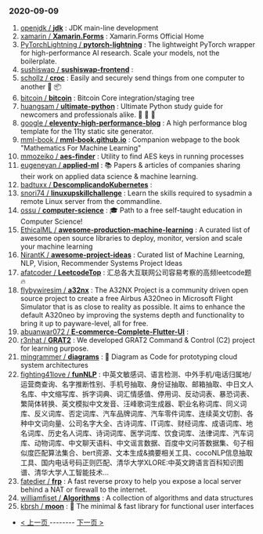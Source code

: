 ### 2020-09-09 
1. [
        openjdk /
**jdk**](https://github.com/openjdk/jdk) : JDK main-line development
1. [
        xamarin /
**Xamarin.Forms**](https://github.com/xamarin/Xamarin.Forms) : Xamarin.Forms Official Home
1. [
        PyTorchLightning /
**pytorch-lightning**](https://github.com/PyTorchLightning/pytorch-lightning) : The lightweight PyTorch wrapper for high-performance AI research. Scale your models, not the boilerplate.
1. [
        sushiswap /
**sushiswap-frontend**](https://github.com/sushiswap/sushiswap-frontend) : 
1. [
        schollz /
**croc**](https://github.com/schollz/croc) : Easily and securely send things from one computer to another 🐊 📦
1. [
        bitcoin /
**bitcoin**](https://github.com/bitcoin/bitcoin) : Bitcoin Core integration/staging tree
1. [
        huangsam /
**ultimate-python**](https://github.com/huangsam/ultimate-python) : Ultimate Python study guide for newcomers and professionals alike. 🐍 🐍 🐍
1. [
        google /
**eleventy-high-performance-blog**](https://github.com/google/eleventy-high-performance-blog) : A high performance blog template for the 11ty static site generator.
1. [
        mml-book /
**mml-book.github.io**](https://github.com/mml-book/mml-book.github.io) : Companion webpage to the book "Mathematics For Machine Learning"
1. [
        mmozeiko /
**aes-finder**](https://github.com/mmozeiko/aes-finder) : Utility to find AES keys in running processes
1. [
        eugeneyan /
**applied-ml**](https://github.com/eugeneyan/applied-ml) : 📚 Papers & articles of companies sharing their work on applied data science & machine learning.
1. [
        badtuxx /
**DescomplicandoKubernetes**](https://github.com/badtuxx/DescomplicandoKubernetes) : 
1. [
        snori74 /
**linuxupskillchallenge**](https://github.com/snori74/linuxupskillchallenge) : Learn the skills required to sysadmin a remote Linux server from the commandline.
1. [
        ossu /
**computer-science**](https://github.com/ossu/computer-science) : 🎓 Path to a free self-taught education in Computer Science!
1. [
        EthicalML /
**awesome-production-machine-learning**](https://github.com/EthicalML/awesome-production-machine-learning) : A curated list of awesome open source libraries to deploy, monitor, version and scale your machine learning
1. [
        NirantK /
**awesome-project-ideas**](https://github.com/NirantK/awesome-project-ideas) : Curated list of Machine Learning, NLP, Vision, Recommender Systems Project Ideas
1. [
        afatcoder /
**LeetcodeTop**](https://github.com/afatcoder/LeetcodeTop) : 汇总各大互联网公司容易考察的高频leetcode题🔥
1. [
        flybywiresim /
**a32nx**](https://github.com/flybywiresim/a32nx) : The A32NX Project is a community driven open source project to create a free Airbus A320neo in Microsoft Flight Simulator that is as close to reality as possible. It aims to enhance the default A320neo by improving the systems depth and functionality to bring it up to payware-level, all for free.
1. [
        abuanwar072 /
**E-commerce-Complete-Flutter-UI**](https://github.com/abuanwar072/E-commerce-Complete-Flutter-UI) : 
1. [
        r3nhat /
**GRAT2**](https://github.com/r3nhat/GRAT2) : We developed GRAT2 Command & Control (C2) project for learning purpose.
1. [
        mingrammer /
**diagrams**](https://github.com/mingrammer/diagrams) : 🎨 Diagram as Code for prototyping cloud system architectures
1. [
        fighting41love /
**funNLP**](https://github.com/fighting41love/funNLP) : 中英文敏感词、语言检测、中外手机/电话归属地/运营商查询、名字推断性别、手机号抽取、身份证抽取、邮箱抽取、中日文人名库、中文缩写库、拆字词典、词汇情感值、停用词、反动词表、暴恐词表、繁简体转换、英文模拟中文发音、汪峰歌词生成器、职业名称词库、同义词库、反义词库、否定词库、汽车品牌词库、汽车零件词库、连续英文切割、各种中文词向量、公司名字大全、古诗词库、IT词库、财经词库、成语词库、地名词库、历史名人词库、诗词词库、医学词库、饮食词库、法律词库、汽车词库、动物词库、中文聊天语料、中文谣言数据、百度中文问答数据集、句子相似度匹配算法集合、bert资源、文本生成&摘要相关工具、cocoNLP信息抽取工具、国内电话号码正则匹配、清华大学XLORE:中英文跨语言百科知识图谱、清华大学人工智能技术…
1. [
        fatedier /
**frp**](https://github.com/fatedier/frp) : A fast reverse proxy to help you expose a local server behind a NAT or firewall to the internet.
1. [
        williamfiset /
**Algorithms**](https://github.com/williamfiset/Algorithms) : A collection of algorithms and data structures
1. [
        kbrsh /
**moon**](https://github.com/kbrsh/moon) : 🌙 The minimal & fast library for functional user interfaces 

- [ < 上一页 ](https://github.com/able8/github-trending-daily-record/blob/master/2020-09-08.md) -------- [ 下一页 > ](https://github.com/able8/github-trending-daily-record/blob/master/2020-09-10.md)